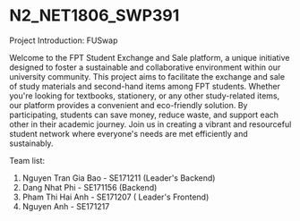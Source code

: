 # N2_NET1806_SWP391

Project Introduction: FUSwap

Welcome to the FPT Student Exchange and Sale platform, a unique initiative designed to foster a sustainable and collaborative environment within our university community. This project aims to facilitate the exchange and sale of study materials and second-hand items among FPT students. Whether you're looking for textbooks, stationery, or any other study-related items, our platform provides a convenient and eco-friendly solution. By participating, students can save money, reduce waste, and support each other in their academic journey. Join us in creating a vibrant and resourceful student network where everyone's needs are met efficiently and sustainably.


Team list:
1. Nguyen Tran Gia Bao - SE171211 (Leader's Backend)
2. Dang Nhat Phi - SE171156 (Backend)
3. Pham Thi Hai Anh - SE171207 ( Leader's Frontend)
4. Nguyen Anh - SE171217
